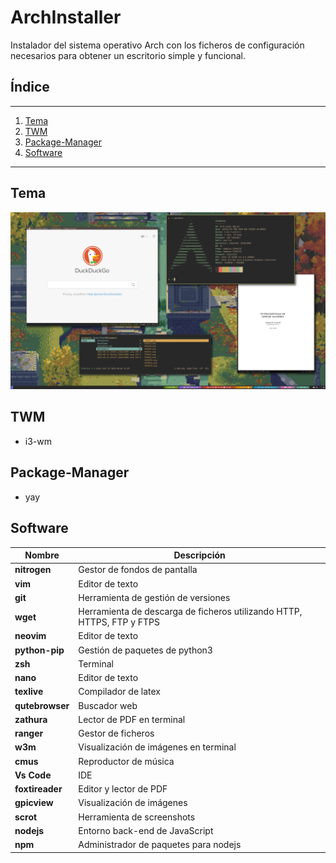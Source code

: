# ArchInstaller

Instalador del sistema operativo Arch con los ficheros de configuración necesarios para obtener un escritorio simple y funcional.

## Índice

---

1. [Tema](#tema)
2. [TWM](#twm)
3. [Package-Manager](#package-manager)
4. [Software](#software)

---

## Tema

![Example](example.png?raw=true "Title")

## TWM

- i3-wm

## Package-Manager

- yay

## Software

| Nombre          | Descripción                                                            |
| --------------- | ---------------------------------------------------------------------- |
| **nitrogen**    | Gestor de fondos de pantalla                                           |
| **vim**         | Editor de texto                                                        |
| **git**         | Herramienta de gestión de versiones                                    |
| **wget**        | Herramienta de descarga de ficheros utilizando HTTP, HTTPS, FTP y FTPS |
| **neovim**      | Editor de texto                                                        |
| **python-pip**  | Gestión de paquetes de python3                                         |
| **zsh**         | Terminal                                                               |
| **nano**        | Editor de texto                                                        |
| **texlive**     | Compilador de latex                                                    |
| **qutebrowser** | Buscador web                                                           |
| **zathura**     | Lector de PDF en terminal                                              |
| **ranger**      | Gestor de ficheros                                                     |
| **w3m**         | Visualización de imágenes en terminal                                  |
| **cmus**        | Reproductor de música                                                  |
| **Vs Code**     | IDE                                                                    |
| **foxtireader** | Editor y lector de PDF                                                 |
| **gpicview**    | Visualización de imágenes                                              |
| **scrot**       | Herramienta de screenshots                                             |
| **nodejs**      | Entorno back-end de JavaScript                                         |
| **npm**         | Administrador de paquetes para nodejs                                  |
